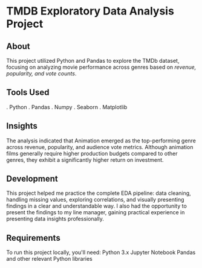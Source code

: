 # TMDB Exploratory Data Analysis Project

## About
This project utilized Python and Pandas to explore the TMDb dataset, focusing on analyzing movie performance across genres based on *revenue, popularity, and vote counts*.

## Tools Used
. Python
. Pandas
. Numpy
. Seaborn
. Matplotlib

## Insights
The analysis indicated that Animation emerged as the top-performing genre across revenue, popularity, and audience vote metrics. Although animation films generally require higher production budgets compared to other genres, they exhibit a significantly higher return on investment.

## Development
This project helped me practice the complete EDA pipeline: data cleaning, handling missing values, exploring correlations, and visually presenting findings in a clear and understandable way. I also had the opportunity to present the findings to my line manager, gaining practical experience in presenting data insights professionally. 

## Requirements
To run this project locally, you'll need: Python 3.x Jupyter Notebook Pandas and other relevant Python libraries
